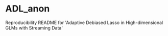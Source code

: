 # ADL_anon
Reproducibility README for 'Adaptive Debiased Lasso in High-dimensional GLMs with Streaming Data'

